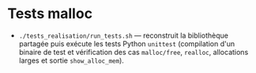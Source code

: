 # Tests malloc

- `./tests_realisation/run_tests.sh` — reconstruit la bibliothèque partagée puis exécute les tests Python `unittest` (compilation d'un binaire de test et vérification des cas `malloc/free`, `realloc`, allocations larges et sortie `show_alloc_mem`).
